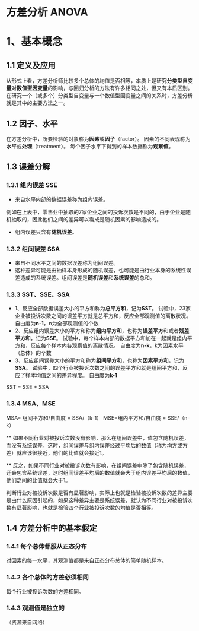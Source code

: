 # 方差分析 ANOVA

# 1、基本概念

## 1.1 定义及应用

从形式上看，方差分析师比较多个总体的均值是否相等，本质上是研究**分类型自变量**对**数值型因变量**的影响，与回归分析的方法有许多相同之处，但又有本质区别。在研究一个（或多个）分类型自变量与一个数值型因变量之间的关系时，方差分析就是其中的主要方法之一。

## 1.2 因子、水平

在方差分析中，所要检验的对象称为**因素**或**因子**（factor）。
 因素的不同表现称为**水平**或**处理**（treatment）。
 每个因子水平下得到的样本数据称为**观察值**。

## 1.3 误差分解

### 1.3.1 组内误差 SSE

- 来自水平内部的数据误差称为组内误差。

例如在上表中，零售业中抽取的7家企业之间的投诉次数是不同的，由于企业是随机抽取的，因此他们之间的差异可以看成是随机因素的影响造成的。

- 组内误差只含有**随机误差**。

### 1.3.2 组间误差 SSA

- 来自不同水平之间的数据误差称为组间误差。
- 这种差异可能是由抽样本身形成的随机误差，也可能是由行业本身的系统性误差造成的系统误差。组间误差是**随机误差**和**系统误差**的总和。

### 1.3.3 SST、SSE、SSA

- 1、反应全部数据误差大小的平方和称为**总平方和**，记为**SST**。
   试验中，23家企业被投诉次数之间的误差平方就是总平方和，反应全部观测值的离散状况。
   自由度为**n-1**，n为全部观测值的个数
- 2、反应组内误差大小的平方和称为**组内平方和**，也称为**误差平方**和或者**残差平方和**，记为**SSE**。
   试验中，每个样本内部的数据平方和加在一起就是组内平方和，反应每个样本内各观察值的离散情况。
   自由度为**n-k**，k为因素水平（总体）的个数
- 3、反应组间误差大小的平方和称为**组间平方和**，也称为**因素平方和**，记为**SSA**。
   试验中，四个行业被投诉次数之间的误差平方和就是组间平方和，反应了样本均值之间的差异程度。
   自由度为**k-1**

SST = SSE + SSA

### 1.3.4 MSA、MSE

MSA= 组间平方和/自由度 = SSA/（k-1）
MSE=组内平方和/自由度 = SSE/（n-k）

** 如果不同行业对被投诉次数没有影响，那么在组间误差中，值包含随机误差，而没有系统误差。这时，组间误差与组内误差经过平均后的数值（称为均方或方差）就应该很接近，他们的比值就会接近1。

** 反之，如果不同行业对被投诉次数有影响，在组间误差中除了包含随机误差，还会包含系统误差，这时组间误差平均后的数值就会大于组内误差平均后的数值，他们之间的比值就会大于1。

判断行业对被投诉次数是否有显著影响，实际上也就是检验被投诉次数的差异主要是由什么原因引起的，如果这种差异主要是系统误差，就认为不同行业对被投诉次数有显著影响，也就是检验四个行业被投诉次数的均值是否相等。

## 1.4 方差分析中的基本假定

### 1.4.1 每个总体都服从正态分布

对因素的每一水平，其观测值都是来自正态分布总体的简单随机样本。

### 1.4.2 各个总体的方差必须相同

每个行业被投诉次数的方差相同。

### 1.4.3 观测值是独立的

（资源来自网络）